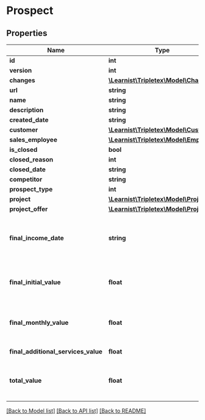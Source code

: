 # Prospect

## Properties
Name | Type | Description | Notes
------------ | ------------- | ------------- | -------------
**id** | **int** |  | [optional] 
**version** | **int** |  | [optional] 
**changes** | [**\Learnist\Tripletex\Model\Change[]**](Change.md) |  | [optional] 
**url** | **string** |  | [optional] 
**name** | **string** |  | [optional] 
**description** | **string** |  | [optional] 
**created_date** | **string** |  | 
**customer** | [**\Learnist\Tripletex\Model\Customer**](Customer.md) |  | [optional] 
**sales_employee** | [**\Learnist\Tripletex\Model\Employee**](Employee.md) |  | [optional] 
**is_closed** | **bool** |  | [optional] 
**closed_reason** | **int** |  | [optional] 
**closed_date** | **string** |  | [optional] 
**competitor** | **string** |  | [optional] 
**prospect_type** | **int** |  | [optional] 
**project** | [**\Learnist\Tripletex\Model\Project**](Project.md) |  | [optional] 
**project_offer** | [**\Learnist\Tripletex\Model\Project**](Project.md) |  | [optional] 
**final_income_date** | **string** | The estimated start date for income on the prospect. | [optional] 
**final_initial_value** | **float** | The estimated startup fee on this prospect. | [optional] 
**final_monthly_value** | **float** | The estimated monthly fee on this prospect. | [optional] 
**final_additional_services_value** | **float** | Tripletex specific. | [optional] 
**total_value** | **float** | The estimated total fee on this prospect. | [optional] 

[[Back to Model list]](../../README.md#documentation-for-models) [[Back to API list]](../../README.md#documentation-for-api-endpoints) [[Back to README]](../../README.md)

